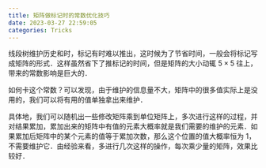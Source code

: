 ```yaml
---
title: 矩阵做标记时的常数优化技巧
date: 2023-03-27 22:59:05
categories: Tricks
---
```


线段树维护历史和时，标记有时难以推出，这时候为了节省时间，一般会将标记写成矩阵的形式．这样虽然省下了推标记的时间，但是矩阵的大小动辄 $5 \times 5$ 往上，带来的常数影响是巨大的．

如何卡这个常数？可以发现，由于维护的信息量不大，矩阵中的很多值实际上是没用的，我们可以将有用的值单独拿出来维护．

具体地，我们可以随机出一些修改矩阵乘到单位矩阵上，多次进行这样的过程，并对结果累加，累加出来的矩阵中有值的元素大概率就是我们需要的维护的元素．如果累加后矩阵中的某个元素的值等于累加次数，那么这个位置的值大概率恒为 $1$，不需要维护它．由经验来看，多进行几次这样的操作，每次乘少量的矩阵，效果比较好．
